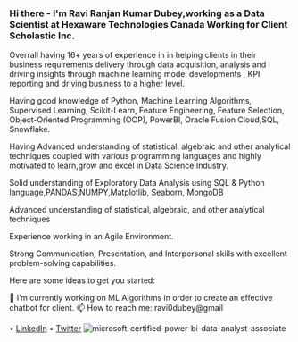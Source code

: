 ### Hi there - I'm Ravi Ranjan Kumar Dubey,working as a Data Scientist at Hexaware Technologies Canada Working for Client Scholastic Inc.

Overrall having 16+ years of experience in in helping clients in their business requirements delivery through data acquisition, analysis and driving insights through machine learning model developments , KPI reporting and driving business to a higher level.

Having good knowledge of Python, Machine Learning Algorithms, Supervised Learning, Scikit-Learn, Feature Engineering, Feature Selection, Object-Oriented Programming (OOP), PowerBI, Oracle Fusion Cloud,SQL, Snowflake.

Having Advanced understanding of statistical, algebraic and other analytical techniques coupled with various programming languages and highly motivated to learn,grow and excel in Data Science Industry.

Solid understanding of Exploratory Data Analysis using SQL & Python language,PANDAS,NUMPY,Matplotlib, Seaborn, MongoDB

Advanced understanding of statistical, algebraic, and other analytical techniques


Experience working in an Agile Environment.

Strong Communication, Presentation, and Interpersonal skills with excellent problem-solving capabilities.

Here are some ideas to get you started:

🔭 I’m currently working on ML Algorithms in order to create an effective chatbot for client.
📫 How to reach me: ravi0dubey@gmail

• [LinkedIn](https://www.linkedin.com/in/ravi-ranjan-kumar-dubey-1b842b66/) 
• [Twitter](https://twitter.com/ravi0dubey)
![microsoft-certified-power-bi-data-analyst-associate](https://user-images.githubusercontent.com/38419795/192070841-908d536b-b6e8-44c4-a973-0c0454ec3fd8.png)
